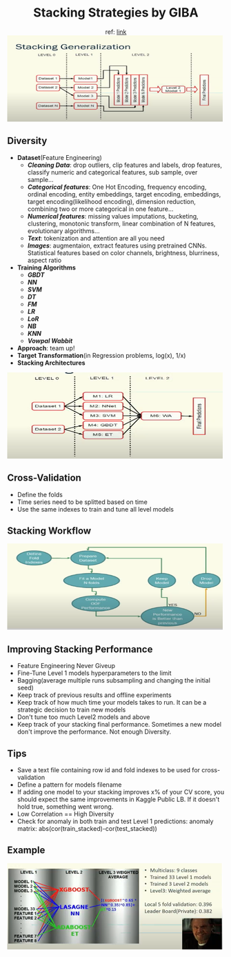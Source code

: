 # <center> Stacking Strategies by GIBA </center>
  
<center>ref: <a href=https://www.youtube.com/watch?v=9oR7F0CfcZY&t=1680s>link</a> </center>
  
  
<img src='stacking.png' width='500' height='200'>

## Diversity
* **Dataset**(Feature Engineering)
    * ***Cleaning Data***: drop outliers, clip features and labels, drop features, classify numeric and categorical features, sub sample, over sample...
    * ***Categorical features***: One Hot Encoding, frequency encoding, ordinal encoding, entity embeddings, target encoding, embeddings, target encoding(likelihood encoding), dimension reduction, combining two or more categorical in one feature...
    * ***Numerical features***: missing values imputations, bucketing, clustering, monotonic transform, linear combination of N features, evolutionary algorithms...
    * ***Text***: tokenization and attention are all you need
    * ***Images***: augmentaion, extract features using pretrained CNNs. Statistical features based on color channels, brightness, blurriness, aspect ratio
* **Training Algorithms**
    * ***GBDT***
    * ***NN***
    * ***SVM***
    * ***DT***
    * ***FM***
    * ***LR***
    * ***LoR***
    * ***NB***
    * ***KNN***
    * ***Vowpal Wabbit***
* **Approach**: team up!
* **Target Transformation**(in Regression problems, log(x), 1/x)
* **Stacking Architectures**
<img src='stacking_architecture.png' width='500' height='200'>

## Cross-Validation
* Define the folds
* Time series need to be splitted based on time
* Use the same indexes to train and tune all level models

## Stacking Workflow
<img src='stacking_workflow.png' width=500 height=200>

## Improving Stacking Performance
* Feature Engineering Never Giveup
* Fine-Tune Level 1 models hyperparameters to the limit
* Bagging(average multiple runs subsampling and changing the initial seed)
* Keep track of previous results and offline experiments
* Keep track of how much time your models takes to run. It can be a strategic decision to train new models
* Don't tune too much Level2 models and above
* Keep track of your stacking final performance. Sometimes a new model don't improve the performance. Not enough Diversity.

## Tips
* Save a text file containing row id and fold indexes to be used for cross-validation
* Define a pattern for models filename
* If adding one model to your stacking improves x% of your CV score, you should expect the same improvements in Kaggle Public LB. If it doesn't hold true, something went wrong.
* Low Correlation == High Diversity
* Check for anomaly in both train and test Level 1 predictions: anomaly matrix: abs(cor(train_stacked)-cor(test_stacked))

## Example
<img src='stacking_example.png' height=200 width=500>
